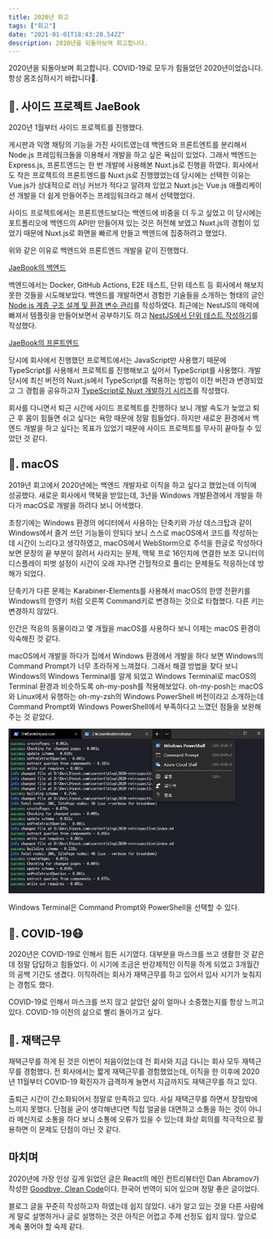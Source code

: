 ```yaml
---
title: 2020년 회고
tags: ["회고"]
date: "2021-01-01T18:43:20.542Z"
description: 2020년을 되돌아보며 회고합니다.
---
```


2020년을 되돌아보며 회고합니다. COVID-19로 모두가 힘들었던 2020년이었습니다. 항상 몸조심하시기 바랍니다🙏.

## 📃. 사이드 프로젝트 JaeBook

2020년 1월부터 사이드 프로젝트를 진행했다.

게시판과 익명 채팅의 기능을 가진 사이트였는데 백엔드와 프론트엔트를 분리해서 Node.js 프레임워크들을 이용해서 개발을 하고 싶은 욕심이 있었다. 그래서 백엔드는 Express.js, 프론트엔드는 한 번 개발에 사용해본 Nuxt.js로 진행을 하였다. 회사에서도 작은 프로젝트의 프론트엔드를 Nuxt.js로 진행했었는데 당시에는 선택한 이유는 Vue.js가 상대적으로 러닝 커브가 적다고 알려져 있었고 Nuxt.js는 Vue.js 애플리케이션 개발을 더 쉽게 만들어주는 프레임워크라고 해서 선택했었다.

사이드 프로젝트에서는 프론트엔드보다는 백엔드에 비중을 더 두고 싶었고 이 당시에는 포트폴리오에 백엔드의 API만 만들어져 있는 것은 허전해 보였고 Nuxt.js의 경험이 있었기 때문에 Nuxt.js로 화면을 빠르게 만들고 백엔드에 집중하려고 했었다.

위와 같은 이유로 백엔드와 프론트엔드 개발을 같이 진행했다.

[JaeBook의 백엔드](https://github.com/JHyeok/jaebook-server)

백엔드에서는 Docker, GitHub Actions, E2E 테스트, 단위 테스트 등 회사에서 해보지 못한 것들을 시도해보았다. 백엔드를 개발하면서 경험한 기술들을 소개하는 형태의 글인 [Node.js 계층 구조 설계 및 환경 변수 관리](https://jhyeok.com/node-backend-structure/)를 작성하였다. 최근에는 NestJS의 매력에 빠져서 템플릿을 만들어보면서 공부하기도 하고 [NestJS에서 단위 테스트 작성하기](https://jhyeok.com/nestjs-unit-test/)를 작성했다.

[JaeBook의 프론트엔드](https://github.com/JHyeok/jaebook-client)

당시에 회사에서 진행했던 프로젝트에서는 JavaScript만 사용했기 때문에 TypeScript를 사용해서 프로젝트를 진행해보고 싶어서 TypeScript를 사용했다. 개발 당시에 최신 버전의 Nuxt.js에서 TypeScript를 적용하는 방법이 이전 버전과 변경되었고 그 경험을 공유하고자 [TypeScript로 Nuxt 개발하기 시리즈](https://jhyeok.com/nuxt-with-typescript)를 작성했다.

회사를 다니면서 퇴근 시간에 사이드 프로젝트를 진행하다 보니 개발 속도가 늦었고 퇴근 후 몸이 힘들면 쉬고 싶다는 욕망 때문에 정말 힘들었다. 하지만 새로운 환경에서 백엔드 개발을 하고 싶다는 목표가 있었기 때문에 사이드 프로젝트를 무사히 끝마칠 수 있었던 것 같다.

## 📃. macOS

2019년 회고에서 2020년에는 백엔드 개발자로 이직을 하고 싶다고 했었는데 이직에 성공했다. 새로운 회사에서 맥북을 받았는데, 3년을 Windows 개발환경에서 개발을 하다가 macOS로 개발을 하려다 보니 어색했다.

초창기에는 Windows 환경의 에디터에서 사용하는 단축키와 가상 데스크탑과 같이 Windows에서 즐겨 쓰던 기능들이 안되다 보니 스스로 macOS에서 코드를 작성하는데 시간이 느리다고 생각하였고, macOS에서 WebStorm으로 주석을 한글로 작성하다 보면 문장의 끝 부분이 잘려서 사라지는 문제, 맥북 프로 16인치에 연결한 보조 모니터의 디스플레이 피벗 설정이 시간이 오래 지나면 간헐적으로 풀리는 문제들도 적응하는데 방해가 되었다.

단축키가 다른 문제는 Karabiner-Elements를 사용해서 macOS의 한영 전환키를 Windows의 한영키 처럼 오른쪽 Command키로 변경하는 것으로 타협했다. 다른 키는 변경하지 않았다.

인간은 적응의 동물이라고 몇 개월을 macOS를 사용하다 보니 이제는 macOS 환경이 익숙해진 것 같다.

macOS에서 개발을 하다가 집에서 Windows 환경에서 개발을 하다 보면 Windows의 Command Prompt가 너무 초라하게 느껴졌다. 그래서 해결 방법을 찾다 보니 Windows의 Windows Terminal를 알게 되었고 Windows Terminal로 macOS의 Terminal 환경과 비슷하도록 oh-my-posh를 적용해보았다. oh-my-posh는 macOS와 Linux에서 유행하는 oh-my-zsh의 Windows PowerShell 버전이라고 소개하는데 Command Prompt와 Windows PowerShell에서 부족하다고 느꼈던 점들을 보완해주는 것 같았다.

![windows-terminal](./windows-terminal.png)

Windows Terminal은 Command Prompt와 PowerShell을 선택할 수 있다.

## 📃. COVID-19😷

2020년은 COVID-19로 인해서 힘든 시기였다. 대부분을 마스크를 쓰고 생활한 것 같은데 정말 답답하고 힘들었다. 이 시기에 조금은 반강제적인 이직을 하게 되었고 3개월간의 공백 기간도 생겼다. 이직하려는 회사가 재택근무를 하고 있어서 입사 시기가 늦춰지는 경험도 했다.

COVID-19로 인해서 마스크를 쓰지 않고 살았던 삶이 얼마나 소중했는지를 항상 느끼고 있다. COVID-19 이전의 삶으로 빨리 돌아가고 싶다.

## 📃. 재택근무

재택근무를 하게 된 것은 이번이 처음이었는데 전 회사와 지금 다니는 회사 모두 재택근무를 경험했다. 전 회사에서는 짧게 재택근무를 경험했었는데, 이직을 한 이후에 2020년 11월부터 COVID-19 확진자가 급격하게 늘면서 지금까지도 재택근무를 하고 있다.

출퇴근 시간이 간소화되어서 정말로 만족하고 있다. 사실 재택근무를 하면서 장점밖에 느끼지 못했다. 단점을 굳이 생각해낸다면 직접 얼굴을 대면하고 소통을 하는 것이 아니라 메신저로 소통을 하다 보니 소통에 오류가 있을 수 있는데 화상 회의를 적극적으로 활용하면 이 문제도 단점이 아닌 것 같다.

## 마치며

2020년에 가장 인상 깊게 읽었던 글은 React의 메인 컨트리뷰터인 Dan Abramov가 작성한 [Goodbye, Clean Code](https://overreacted.io/ko/goodbye-clean-code/)이다. 한국어 번역이 되어 있으며 정말 좋은 글이었다.

블로그 글을 꾸준히 작성하고자 하였는데 쉽지 않았다. 내가 알고 있는 것을 다른 사람에게 말로 설명하거나 글로 설명하는 것은 아직은 어렵고 주제 선정도 쉽지 않다. 앞으로 계속 풀어야 할 숙제 같다.